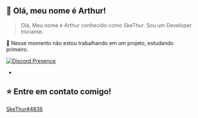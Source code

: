 ## 💜 Olá, meu nome é <strong>Arthur!</strong>

> Olá, Meu nome é Arthur conhecido como SkeThur. Sou um Developer Iniciante.

🔭 Nesse momento não estou trabalhando em um projeto, estudando primeiro.

[![Discord Presence](https://lanyard.cnrad.dev/api/506299442924879876?borderRadius=10px&idleMessage=Nenhuma%20atividade)](https://discord.com/users/506299442924879876)

-

## ⭐ Entre em contato comigo!
[SkeThur#4836](https://discord.com/users/506299442924879876)
